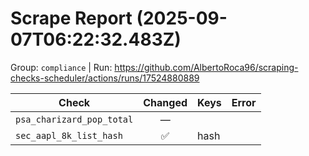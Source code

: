 # Scrape Report (2025-09-07T06:22:32.483Z)

Group: `compliance`  |  Run: https://github.com/AlbertoRoca96/scraping-checks-scheduler/actions/runs/17524880889

| Check | Changed | Keys | Error |
|---|:---:|:--|:--|
| `psa_charizard_pop_total` | — |  |  |
| `sec_aapl_8k_list_hash` | ✅ | hash |  |

